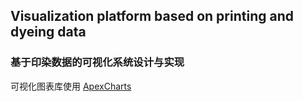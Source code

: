 ## Visualization platform based on printing and dyeing data 
### 基于印染数据的可视化系统设计与实现
可视化图表库使用 [ApexCharts](https://apexcharts.com/)
